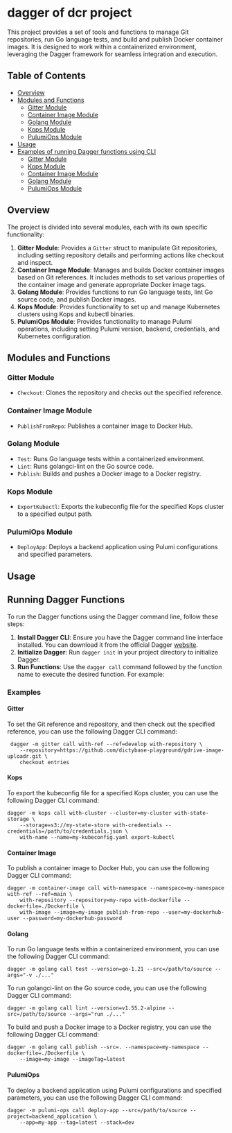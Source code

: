 # dagger of dcr project

This project provides a set of tools and functions to manage Git repositories,
run Go language tests, and build and publish Docker container images. It is
designed to work within a containerized environment, leveraging the Dagger
framework for seamless integration and execution.

## Table of Contents

- [Overview](#overview)
- [Modules and Functions](#modules-and-functions)
  - [Gitter Module](#gitter-module)
  - [Container Image Module](#container-image-module)
  - [Golang Module](#golang-module)
  - [Kops Module](#kops-module)
  - [PulumiOps Module](#pulumiops-module)
- [Usage](#usage)
- [Examples of running Dagger functions using CLI](#running-dagger-functions)
  - [Gitter Module](#gitter)
  - [Kops Module](#kops)
  - [Container Image Module](#container-image)
  - [Golang Module](#golang)
  - [PulumiOps Module](#pulumiops)

## Overview

The project is divided into several modules, each with its own specific functionality:

1. **Gitter Module**: Provides a `Gitter` struct to manipulate Git repositories, including setting repository details and performing actions like checkout and inspect.
2. **Container Image Module**: Manages and builds Docker container images based on Git references. It includes methods to set various properties of the container image and generate appropriate Docker image tags.
3. **Golang Module**: Provides functions to run Go language tests, lint Go source code, and publish Docker images.
4. **Kops Module**: Provides functionality to set up and manage Kubernetes clusters using Kops and kubectl binaries.
5. **PulumiOps Module**: Provides functionality to manage Pulumi operations, including setting Pulumi version, backend, credentials, and Kubernetes configuration.

## Modules and Functions

### Gitter Module
- `Checkout`: Clones the repository and checks out the specified reference.

### Container Image Module
- `PublishFromRepo`: Publishes a container image to Docker Hub.

### Golang Module
- `Test`: Runs Go language tests within a containerized environment.
- `Lint`: Runs golangci-lint on the Go source code.
- `Publish`: Builds and pushes a Docker image to a Docker registry.

### Kops Module
- `ExportKubectl`: Exports the kubeconfig file for the specified Kops cluster to a specified output path.

### PulumiOps Module
- `DeployApp`: Deploys a backend application using Pulumi configurations and specified parameters.

## Usage

## Running Dagger Functions

To run the Dagger functions using the Dagger command line, follow these steps:

1. **Install Dagger CLI**: Ensure you have the Dagger command line interface
   installed. You can download it from the official Dagger
   [website](https://dagger.io).
2. **Initialize Dagger**: Run `dagger init` in your project directory to
   initialize Dagger.
3. **Run Functions**: Use the `dagger call` command followed by the function
   name to execute the desired function. For example:

### Examples
#### Gitter

To set the Git reference and repository, and then check out the specified
reference, you can use the following Dagger CLI command:

```shell
 dagger -m gitter call with-ref --ref=develop with-repository \
    --repository=https://github.com/dictybase-playground/gdrive-image-uploadr.git \
    checkout entries
```

#### Kops

To export the kubeconfig file for a specified Kops cluster, you can use the
following Dagger CLI command:

```shell
dagger -m kops call with-cluster --cluster=my-cluster with-state-storage \
    --storage=s3://my-state-store with-credentials --credentials=/path/to/credentials.json \
    with-name --name=my-kubeconfig.yaml export-kubectl
```

#### Container Image

To publish a container image to Docker Hub, you can use the following Dagger CLI
command:

```shell
dagger -m container-image call with-namespace --namespace=my-namespace with-ref --ref=main \
    with-repository --repository=my-repo with-dockerfile --dockerfile=./Dockerfile \
    with-image --image=my-image publish-from-repo --user=my-dockerhub-user --password=my-dockerhub-password
```

#### Golang

To run Go language tests within a containerized environment, you can use the
following Dagger CLI command:

```shell
dagger -m golang call test --version=go-1.21 --src=/path/to/source --args="-v ./..."
```

To run golangci-lint on the Go source code, you can use the following Dagger CLI command:

```shell
dagger -m golang call lint --version=v1.55.2-alpine --src=/path/to/source --args="run ./..."
```

To build and push a Docker image to a Docker registry, you can use the following Dagger CLI command:

```shell
dagger -m golang call publish --src=. --namespace=my-namespace --dockerfile=./Dockerfile \
    --image=my-image --imageTag=latest
```

#### PulumiOps

To deploy a backend application using Pulumi configurations and specified
parameters, you can use the following Dagger CLI command:

```shell
dagger -m pulumi-ops call deploy-app --src=/path/to/source --project=backend_application \
    --app=my-app --tag=latest --stack=dev
```

